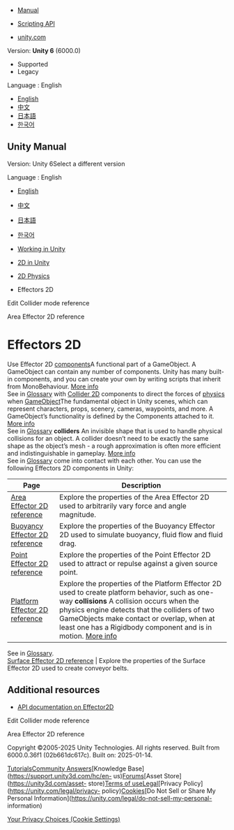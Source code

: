 [](https://docs.unity3d.com)

  * [Manual](../Manual/index.html)
  * [Scripting API](../ScriptReference/index.html)

  * [unity.com](https://unity.com/)

Version: **Unity 6** (6000.0)

  * Supported
  * Legacy

Language : English

  * [English](/Manual/2d-physics/effectors/effectors-2d-landing.html)
  * [中文](/cn/current/Manual/2d-physics/effectors/effectors-2d-landing.html)
  * [日本語](/ja/current/Manual/2d-physics/effectors/effectors-2d-landing.html)
  * [한국어](/kr/current/Manual/2d-physics/effectors/effectors-2d-landing.html)

[](https://docs.unity3d.com)

## Unity Manual

Version: Unity 6Select a different version

Language : English

  * [English](/Manual/2d-physics/effectors/effectors-2d-landing.html)
  * [中文](/cn/current/Manual/2d-physics/effectors/effectors-2d-landing.html)
  * [日本語](/ja/current/Manual/2d-physics/effectors/effectors-2d-landing.html)
  * [한국어](/kr/current/Manual/2d-physics/effectors/effectors-2d-landing.html)

  * [Working in Unity](../../working-in-unity.html)
  * [2D in Unity](../../Unity2D.html)
  * [2D Physics](../../2d-physics/2d-physics.html)
  * Effectors 2D

[](../../2d-physics/collider/edit-collider-mode-reference.html)

Edit Collider mode reference

[](../../2d-physics/effectors/area-effector-2d-reference.html)

Area Effector 2D reference

# Effectors 2D

Use Effector 2D [components](../../UsingComponents.html)A functional part of a
GameObject. A GameObject can contain any number of components. Unity has many
built-in components, and you can create your own by writing scripts that
inherit from MonoBehaviour. [More info](../../UsingComponents.html)  
See in [Glossary](../../Glossary.html#component) with [Collider
2D](../collider/collider-2d-landing.html) components to direct the forces of
[physics](../../PhysicsSection.html) when
[GameObject](../../GameObjects.html)The fundamental object in Unity scenes,
which can represent characters, props, scenery, cameras, waypoints, and more.
A GameObject’s functionality is defined by the Components attached to it.
[More info](../../class-GameObject.html)  
See in [Glossary](../../Glossary.html#GameObject) **colliders** An invisible
shape that is used to handle physical collisions for an object. A collider
doesn’t need to be exactly the same shape as the object’s mesh - a rough
approximation is often more efficient and indistinguishable in gameplay. [More
info](../../CollidersOverview.html)  
See in [Glossary](../../Glossary.html#Collider) come into contact with each
other. You can use the following Effectors 2D components in Unity:

**Page** | **Description**  
---|---  
[Area Effector 2D reference](area-effector-2d-reference.html) | Explore the properties of the Area Effector 2D used to arbitrarily vary force and angle magnitude.  
[Buoyancy Effector 2D reference](buoyancy-effector-2d-reference.html) | Explore the properties of the Buoyancy Effector 2D used to simulate buoyancy, fluid flow and fluid drag.  
[Point Effector 2D reference](point-effector-2d-reference.html) | Explore the properties of the Point Effector 2D used to attract or repulse against a given source point.  
[Platform Effector 2D reference](platform-effector-2d-reference.html) | Explore the properties of the Platform Effector 2D used to create platform behavior, such as one-way **collisions** A collision occurs when the physics engine detects that the colliders of two GameObjects make contact or overlap, when at least one has a Rigidbody component and is in motion. [More info](../../CollidersOverview.html)  
See in [Glossary](../../Glossary.html#Collision).  
[Surface Effector 2D reference](surface-effector-2d-reference.html) | Explore the properties of the Surface Effector 2D used to create conveyor belts.  
  
## Additional resources

  * [API documentation on Effector2D](../../../ScriptReference/Effector2D.html)

[](../../2d-physics/collider/edit-collider-mode-reference.html)

Edit Collider mode reference

[](../../2d-physics/effectors/area-effector-2d-reference.html)

Area Effector 2D reference

Copyright ©2005-2025 Unity Technologies. All rights reserved. Built from
6000.0.36f1 (02b661dc617c). Built on: 2025-01-14.

[Tutorials](https://learn.unity.com/)[Community
Answers](https://answers.unity3d.com)[Knowledge
Base](https://support.unity3d.com/hc/en-
us)[Forums](https://forum.unity3d.com)[Asset Store](https://unity3d.com/asset-
store)[Terms of
use](https://docs.unity3d.com/Manual/TermsOfUse.html)[Legal](https://unity.com/legal)[Privacy
Policy](https://unity.com/legal/privacy-
policy)[Cookies](https://unity.com/legal/cookie-policy)[Do Not Sell or Share
My Personal Information](https://unity.com/legal/do-not-sell-my-personal-
information)

[Your Privacy Choices (Cookie Settings)](javascript:void\(0\);)

